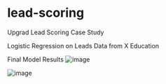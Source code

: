 # lead-scoring
Upgrad Lead Scoring Case Study 

Logistic Regression on Leads Data from X Education 


Final Model Results 
![image](https://github.com/sj-abhishek/lead-scoring/assets/35661245/118eb7a2-0328-4291-8f6a-e8eb68ebc2ca)

![image](https://github.com/sj-abhishek/lead-scoring/assets/35661245/cfeef06a-777b-4c7f-9a24-520b939751bb)



